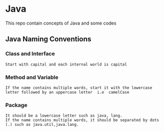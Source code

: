 # Java
This repo contain concepts of Java and some codes

## Java Naming Conventions

### Class and Interface
    Start with capital and each internal world is capital
### Method and Variable
    If the name contains multiple words, start it with the lowercase letter followed by an uppercase letter  i.e  camelCase
### Package
    It should be a lowercase letter such as java, lang.
    If the name contains multiple words, it should be separated by dots (.) such as java.util,java.lang.

